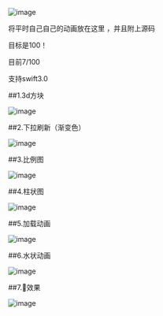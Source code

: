 


 ![image](https://github.com/taosiyu/Rain-Animation/raw/master/images/rain.png)


将平时自己自己的动画放在这里 ，并且附上源码 

目标是100！

目前7/100 

支持swift3.0

 ##1.3d方块

 ![image](https://github.com/taosiyu/Rain-Animation/raw/master/images/one.gif)

 ##2.下拉刷新（渐变色）

 ![image](https://github.com/taosiyu/Rain-Animation/raw/master/images/two.gif)

 ##3.比例图

 ![image](https://github.com/taosiyu/Rain-Animation/raw/master/images/three.gif)

 ##4.柱状图

 ![image](https://github.com/taosiyu/Rain-Animation/raw/master/images/four.gif)

 ##5.加载动画

 ![image](https://github.com/taosiyu/Rain-Animation/raw/master/images/five.gif)

 ##6.水状动画

 ![image](https://github.com/taosiyu/Rain-Animation/raw/master/images/six.gif)

 ##7.🌰效果

 ![image](https://github.com/taosiyu/Rain-Animation/raw/master/images/seven.gif)
